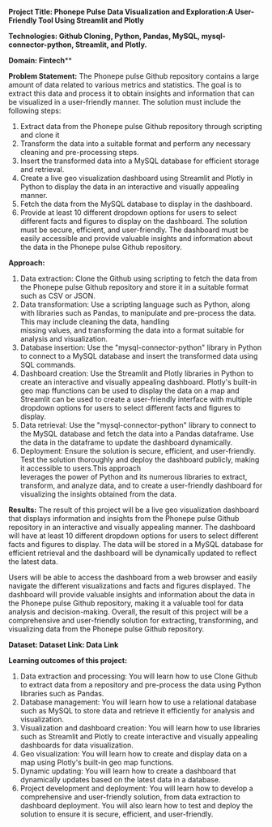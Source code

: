 **Project Title: Phonepe Pulse Data Visualization and Exploration:A User-Friendly Tool Using Streamlit and Plotly**

**Technologies: Github Cloning, Python, Pandas, MySQL, mysql-connector-python, Streamlit, and Plotly.**

**Domain: Fintech****

**Problem Statement:**
The Phonepe pulse Github repository contains a large amount of data related to various metrics and statistics. The goal is to extract this data and process it to obtain insights and information that can be visualized in a user-friendly manner. The solution must include the following steps:
1. Extract data from the Phonepe pulse Github repository through scripting and clone it
2. Transform the data into a suitable format and perform any necessary cleaning and pre-processing steps.
3. Insert the transformed data into a MySQL database for efficient storage and retrieval.
4. Create a live geo visualization dashboard using Streamlit and Plotly in Python to display the data in an interactive and visually appealing manner.
5. Fetch the data from the MySQL database to display in the dashboard.
6. Provide at least 10 different dropdown options for users to select different facts and figures to display on the dashboard. The solution must be secure, efficient, and user-friendly. The dashboard must be easily accessible and provide valuable insights and information about the data in the Phonepe pulse Github repository.

**Approach:**
1. Data extraction: Clone the Github using scripting to fetch the data from the Phonepe pulse Github repository and store it in a suitable format such as CSV or JSON.
2. Data transformation: Use a scripting language such as Python, along with libraries such as Pandas, to manipulate and pre-process the data. This may include cleaning the data, handling     
   missing values, and transforming the data into a format suitable for analysis and visualization.
3. Database insertion: Use the "mysql-connector-python" library in Python to connect to a MySQL database and insert the transformed data using SQL commands.
4. Dashboard creation: Use the Streamlit and Plotly libraries in Python to create an interactive and visually appealing dashboard. Plotly's built-in geo map ffunctions can be used to display     the data on a map and Streamlit can be used to create a user-friendly interface with multiple dropdown options for users to select different facts and figures to display.
5. Data retrieval: Use the "mysql-connector-python" library to connect to the MySQL database and fetch the data into a Pandas dataframe. Use the data in the dataframe to update the dashboard     dynamically.
6. Deployment: Ensure the solution is secure, efficient, and user-friendly. Test the solution thoroughly and deploy the dashboard publicly, making it accessible to users.This approach         
   leverages the power of Python and its numerous libraries to extract, transform, and analyze data, and to create a user-friendly dashboard for visualizing the insights obtained from the 
   data.

**Results:**
The result of this project will be a live geo visualization dashboard that displays information and insights from the Phonepe pulse Github repository in an interactive and visually appealing manner. The dashboard will have at least 10 different dropdown options for users to select different facts and figures to display. The data will be stored in a MySQL database for efficient retrieval and the dashboard will be dynamically updated to reflect the latest data.

Users will be able to access the dashboard from a web browser and easily navigate the different visualizations and facts and figures displayed. The dashboard will provide valuable insights and information about the data in the Phonepe pulse Github repository, making it a valuable tool for data analysis and decision-making. Overall, the result of this project will be a comprehensive and user-friendly solution for extracting, transforming, and visualizing data from the Phonepe pulse Github repository.

**Dataset:
Dataset Link: Data Link**

**Learning outcomes of this project:**
1. Data extraction and processing: You will learn how to use Clone Github to extract data from a repository and pre-process the data using Python libraries such as Pandas.
2. Database management: You will learn how to use a relational database such as MySQL to store data and retrieve it efficiently for analysis and visualization.
3. Visualization and dashboard creation: You will learn how to use libraries such as Streamlit and Plotly to create interactive and visually appealing dashboards for data visualization.
4. Geo visualization: You will learn how to create and display data on a map using Plotly's built-in geo map functions.
5. Dynamic updating: You will learn how to create a dashboard that dynamically updates based on the latest data in a database.
6. Project development and deployment: You will learn how to develop a comprehensive and user-friendly solution, from data extraction to dashboard deployment. You will also learn how to test     and deploy the solution to ensure it is secure, efficient, and user-friendly.
